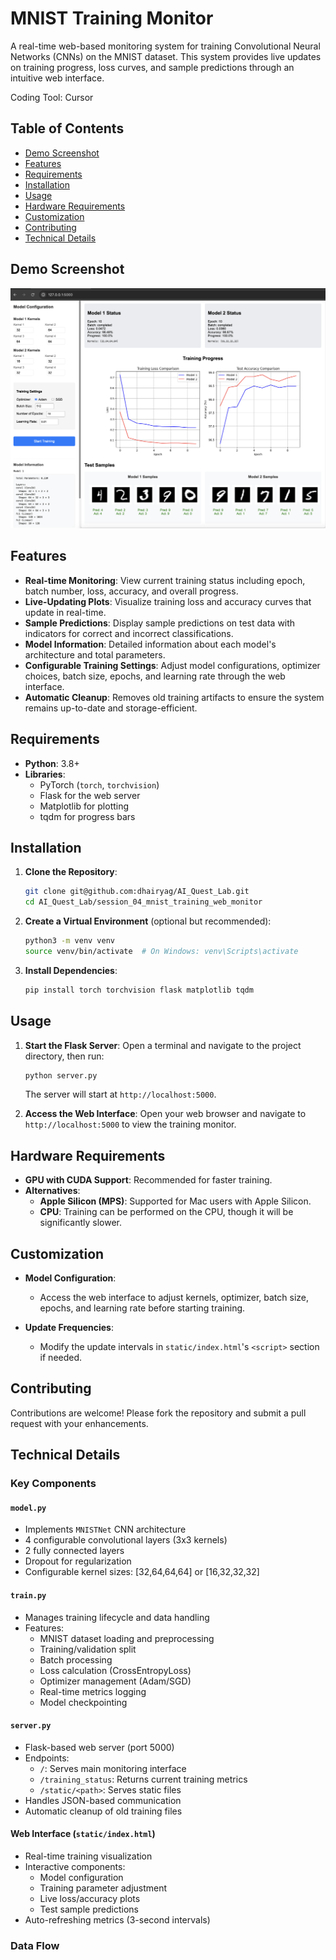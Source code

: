 # MNIST Training Monitor

A real-time web-based monitoring system for training Convolutional Neural Networks (CNNs) on the MNIST dataset. This system provides live updates on training progress, loss curves, and sample predictions through an intuitive web interface.

Coding Tool: Cursor

## Table of Contents

- [Demo Screenshot](#demo-screenshot)
- [Features](#features)
- [Requirements](#requirements)
- [Installation](#installation)
- [Usage](#usage)
- [Hardware Requirements](#hardware-requirements)
- [Customization](#customization)
- [Contributing](#contributing)
- [Technical Details](#technical-details)

## Demo Screenshot

![Demo Screenshot](images/demo_image.png)

## Features

- **Real-time Monitoring**: View current training status including epoch, batch number, loss, accuracy, and overall progress.
- **Live-Updating Plots**: Visualize training loss and accuracy curves that update in real-time.
- **Sample Predictions**: Display sample predictions on test data with indicators for correct and incorrect classifications.
- **Model Information**: Detailed information about each model's architecture and total parameters.
- **Configurable Training Settings**: Adjust model configurations, optimizer choices, batch size, epochs, and learning rate through the web interface.
- **Automatic Cleanup**: Removes old training artifacts to ensure the system remains up-to-date and storage-efficient.


## Requirements

- **Python**: 3.8+
- **Libraries**:
  - PyTorch (`torch`, `torchvision`)
  - Flask for the web server
  - Matplotlib for plotting
  - tqdm for progress bars

## Installation

1. **Clone the Repository**:
    ```bash
    git clone git@github.com:dhairyag/AI_Quest_Lab.git
    cd AI_Quest_Lab/session_04_mnist_training_web_monitor
    ```

2. **Create a Virtual Environment** (optional but recommended):
    ```bash
    python3 -m venv venv
    source venv/bin/activate  # On Windows: venv\Scripts\activate
    ```

3. **Install Dependencies**:
    ```bash
    pip install torch torchvision flask matplotlib tqdm
    ```

## Usage

1. **Start the Flask Server**:
    Open a terminal and navigate to the project directory, then run:
    ```bash
    python server.py
    ```
    The server will start at `http://localhost:5000`.

2. **Access the Web Interface**:
    Open your web browser and navigate to `http://localhost:5000` to view the training monitor.

## Hardware Requirements

- **GPU with CUDA Support**: Recommended for faster training.
- **Alternatives**:
  - **Apple Silicon (MPS)**: Supported for Mac users with Apple Silicon.
  - **CPU**: Training can be performed on the CPU, though it will be significantly slower.

## Customization

- **Model Configuration**:
  - Access the web interface to adjust kernels, optimizer, batch size, epochs, and learning rate before starting training.
  
- **Update Frequencies**:
  - Modify the update intervals in `static/index.html`'s `<script>` section if needed.

## Contributing

Contributions are welcome! Please fork the repository and submit a pull request with your enhancements.

## Technical Details

### Key Components

#### `model.py`
- Implements `MNISTNet` CNN architecture
- 4 configurable convolutional layers (3x3 kernels)
- 2 fully connected layers
- Dropout for regularization
- Configurable kernel sizes: [32,64,64,64] or [16,32,32,32]

#### `train.py`
- Manages training lifecycle and data handling
- Features:
  - MNIST dataset loading and preprocessing
  - Training/validation split
  - Batch processing
  - Loss calculation (CrossEntropyLoss)
  - Optimizer management (Adam/SGD)
  - Real-time metrics logging
  - Model checkpointing

#### `server.py`
- Flask-based web server (port 5000)
- Endpoints:
  - `/`: Serves main monitoring interface
  - `/training_status`: Returns current training metrics
  - `/static/<path>`: Serves static files
- Handles JSON-based communication
- Automatic cleanup of old training files

#### Web Interface (`static/index.html`)
- Real-time training visualization
- Interactive components:
  - Model configuration
  - Training parameter adjustment
  - Live loss/accuracy plots
  - Test sample predictions
- Auto-refreshing metrics (3-second intervals)

### Data Flow




